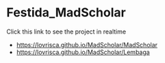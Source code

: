 # Festida_MadScholar

Click this link to see the project in realtime

- https://lovrisca.github.io/MadScholar/MadScholar
- https://lovrisca.github.io/MadScholar/Lembaga
